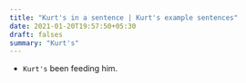 ```yaml
---
title: "Kurt's in a sentence | Kurt's example sentences"
date: 2021-01-20T19:57:50+05:30
draft: falses
summary: "Kurt's"
---
```

- `Kurt's` been feeding him.
                 
